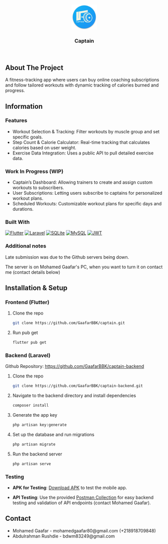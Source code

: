 <a id="readme-top"></a>









<br />
<div align="center">
  <a href="https://github.com/GaafarBBK/captain">
    <img src="assets/ic_launcher.png" alt="Logo" width="80" height="80">
  </a>

<h3 align="center">Captain</h3>

  <p align="center">
    <br />
  
  </p>
</div>






## About The Project

A fitness-tracking app where users can buy online coaching subscriptions and follow tailored workouts with dynamic tracking of calories burned and progress.







## Information


### Features
<ul>
<li>Workout Selection & Tracking: Filter workouts by muscle group and set specific goals.</li>
<li>Step Count & Calorie Calculator: Real-time tracking that calculates calories based on user weight.</li>
<li>Exercise Data Integration: Uses a public API to pull detailed exercise data.</li>
</ul>

### Work In Progress (WIP)
<ul>
<li>Captain’s Dashboard: Allowing trainers to create and assign custom workouts to subscribers.</li>
<li>User Subscriptions: Letting users subscribe to captains for personalized workout plans.</li>
<li>Scheduled Workouts: Customizable workout plans for specific days and durations.</li>
</ul>


### Built With
[![Flutter][Flutter.dev]][Flutter.dev-url]
[![Laravel][Laravel.com]][Laravel-url]
[![SQLite][SQLite.org]][SQLite-url]
[![MySQL][MySQL.com]][MySQL-url]
[![JWT][JWT-Auth]][JWT-Auth-url]



 

### Additional notes
Late submission was due to the Github servers being down.

The server is on Mohamed Gaafar's PC, when you want to turn it on contact me (contact details below)





## Installation & Setup

### Frontend (Flutter)

1. Clone the repo

   
   ```sh
   git clone https://github.com/GaafarBBK/captain.git
   ```


2. Run pub get
   ```sh
   flutter pub get
   ```

### Backend (Laravel)

Github Repository: https://github.com/GaafarBBK/captain-backend

1. Clone the repo

   
   ```sh
   git clone https://github.com/GaafarBBK/captain-backend.git
   ```


2. Navigate to the backend directory and install dependencies
   ```sh
   composer install
   ```

   
3. Generate the app key
   ```sh
   php artisan key:generate
   ```

4. Set up the database and run migrations
   ```sh
   php artisan migrate
   ```

5. Run the backend server
   ```sh
   php artisan serve
   ```



   
### Testing

- **APK for Testing**: [Download APK](./flutter-apk/app-release.apk) to test the mobile app.
  
- **API Testing**: Use the provided [Postman Collection](./postman/Captain.postman_collection.json) for easy backend testing and validation of API endpoints (contact Mohamed Gaafar).








## Contact

<ul>
  <li>Mohamed Gaafar - mohamedgaafar80@gmail.com (+218918709848)</li>
  <li>Abdulrahman Rushdie - bdwm83249@gmail.com</li>

</ul>



[Laravel.com]: https://img.shields.io/badge/Laravel-FF2D20?style=for-the-badge&logo=laravel&logoColor=white
[Laravel-url]: https://laravel.com


[SQLite.org]: https://img.shields.io/badge/Sqlite-003B57?style=for-the-badge&logo=sqlite&logoColor=white
[SQLite-url]: https://www.sqlite.org/

[JWT-Auth]: https://img.shields.io/badge/JWT-000000?style=for-the-badge&logo=JSON%20web%20tokens&logoColor=white
[JWT-Auth-url]: https://jwt-auth.readthedocs.io/en/develop/

[MySQL.com]: https://img.shields.io/badge/MySQL-005C84?style=for-the-badge&logo=mysql&logoColor=white
[MySQL-url]: https://www.mysql.com/

[Flutter.dev]: https://img.shields.io/badge/Flutter-02569B?style=for-the-badge&logo=flutter&logoColor=white
[Flutter.dev-url]: https://flutter.dev/




